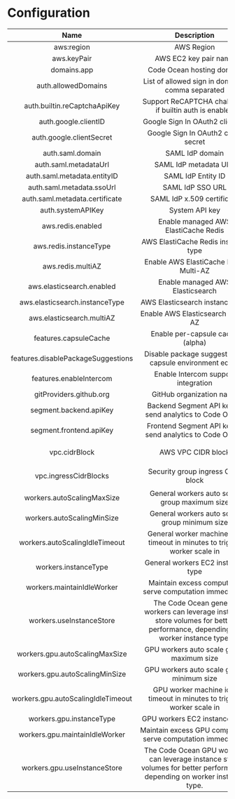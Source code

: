 # Configuration

| Name | <div style="width:250px">Description</div> | Required | Type | Default | Example |
|:-:|:-:|:-:|:-:|:-:|:-:|
| aws:region | AWS Region | `true` | `string` | - | us-east-1
| aws.keyPair | AWS EC2 key pair name | `true` | `string` | - | codeocean |
| domains.app | Code Ocean hosting domain | `true` |  `string` | - | codeocean.acmecorp.com |
| auth.allowedDomains | List of allowed sign in domains, comma separated | `false` | `string` | - | acmecorp.com |
| auth.builtin.reCaptchaApiKey | Support ReCAPTCHA challenge if builtin auth is enabled | `false` | `secret:string`| - | |
| auth.google.clientID | Google Sign In OAuth2 client ID | `false` | `string` | - | |
| auth.google.clientSecret | Google Sign In OAuth2 client secret | `false` | `secret:string` | - ||
| auth.saml.domain | SAML IdP domain | `false` | `string` | - | acmecorp.com |
| auth.saml.metadataUrl | SAML IdP metadata URL | `false` | `string` | - | |
| auth.saml.metadata.entityID | SAML IdP Entity ID | `false` | `string` | - | |
| auth.saml.metadata.ssoUrl | SAML IdP SSO URL | `false` | `string` | - | |
| auth.saml.metadata.certificate | SAML IdP x.509 certificate | `false` | `string` | - | |
| auth.systemAPIKey | System API key  | `false` | `secret:string` | - | |
| aws.redis.enabled | Enable managed AWS ElastiCache Redis | `false` | `boolean` | `false` | |
| aws.redis.instanceType | AWS ElastiCache Redis instance type | `false` | `string` | `cache.t3.micro` | |
| aws.redis.multiAZ | Enable AWS ElastiCache Redis Multi-AZ | `false` | `boolean` | `false` | |
| aws.elasticsearch.enabled | Enable managed AWS Elasticsearch | `false` | `boolean` | `false` | |
| aws.elasticsearch.instanceType | AWS Elasticsearch instance type | `false` | `string` | `t3.small.elasticsearch` | |
| aws.elasticsearch.multiAZ | Enable AWS Elasticsearch Multi-AZ | `false` | `boolean` | `false` | |
| features.capsuleCache | Enable per-capsule cache (alpha) | `false` | `boolean` | `false` | |
| features.disablePackageSuggestions | Disable package suggestion in capsule environment editor | `false` | `boolean` | `false` | |
| features.enableIntercom | Enable Intercom support integration | `false` | `boolean` | `false` | |
| gitProviders.github.org | GitHub organization name | `false` | `string` | - | |
| segment.backend.apiKey | Backend Segment API key to send analytics to Code Ocean | `false` | `secret:string` | - | |
| segment.frontend.apiKey | Frontend Segment API key to send analytics to Code Ocean | `false` | `secret:string` | - | |
| vpc.cidrBlock | AWS VPC CIDR block | `false` | `string` | `10.0.0.0/16` | `pulumi config set --path vpc.cidrBlock 192.168.10.0/24` |
| vpc.ingressCidrBlocks | Security group ingress CIDR block | `false` | `string array` | `["0.0.0.0/0"]` | `pulumi config set --path vpc.ingressCidrBlocks[0] 192.168.10.11/32` |
| workers.autoScalingMaxSize | General workers auto scale group maximum size | `false` | `number` | 3 | |
| workers.autoScalingMinSize | General workers auto scale group minimum size | `false` | `number` | 0 | |
| workers.autoScalingIdleTimeout | General worker machine idle timeout in minutes to trigger worker scale in  | `false` | `number` | 60 | |
| workers.instanceType | General workers EC2 instance type | `false` | `string` | `r5d.4xlarge` | `r5d` family |
| workers.maintainIdleWorker | Maintain excess compute to serve computation immediately | `false` | `boolean` | `false` | |
| workers.useInstanceStore | The Code Ocean general workers can leverage instance store volumes for better performance, depending on worker instance type. | `false` | `boolean` | `true` | |
| workers.gpu.autoScalingMaxSize | GPU workers auto scale group maximum size | `false` | `number` | 3 | |
| workers.gpu.autoScalingMinSize | GPU workers auto scale group minimum size | `false` | `number` | 0 | |
| workers.gpu.autoScalingIdleTimeout | GPU worker machine idle timeout in minutes to trigger worker scale in  | `false` | `number` | 60 | |
| workers.gpu.instanceType | GPU workers EC2 instance type | `false` | `string` | `p2.xlarge` | `p` family |
| workers.gpu.maintainIdleWorker | Maintain excess GPU compute to serve computation immediately | `false` | `boolean` | `false` | |
| workers.gpu.useInstanceStore | The Code Ocean GPU workers can leverage instance store volumes for better performance, depending on worker instance type. | `false` | `boolean` | `false` | |
